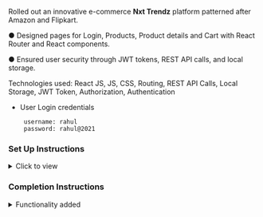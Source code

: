 Rolled out an innovative e-commerce **Nxt Trendz** platform patterned after Amazon and Flipkart.

● Designed pages for Login, Products, Product details and Cart with React Router and React components.

● Ensured user security through JWT tokens, REST API calls, and local storage.

Technologies used: React JS, JS, CSS, Routing, REST API Calls, Local Storage, JWT Token, 
Authorization, Authentication

- User Login credentials

  ```text
   username: rahul
   password: rahul@2021
  ```


### Set Up Instructions

<details>
<summary>Click to view</summary>

- Download dependencies by running `npm install`
- Start up the app using `npm start`
</details>

### Completion Instructions

<details>
<summary>Functionality added</summary>
<br/>

The app must have the following functionalities

- When an unauthenticated user tries to access the **Cart** Route, then the page should be navigated to **Login** Route

- Following are the features to be implemented

  - When invalid credentials are provided in the login form and Login button is clicked, then the respective error message from the response should be displayed

  - When the username and password are provided correctly and Login button is clicked, then the page should navigate to Home Route
 
  - When an unauthenticated user tries to access the Home Route, Products Route or Cart Route, then the page should be redirected to the Login Route
  - When an authenticated user tries to access the Home Route, Products Route or Cart Route, then the page should be navigated to the respective route
  - When an authenticated user tries to access the Login Route, then the page should be redirected to the Home Route
  - When the Logout button is clicked, then the page should be navigated to the Login Route
  - Added Filters Group like Category, Rating, Sort By price in the product page Route and also added clear filter functionality

  - When an authenticated user tries to add the same product multiple times
    - The quantity of the product should be updated accordingly, and the count of the cart items in the header should be remained same
    - The total amount and number of items in the cart should be displayed in the **Cart** Route

  - In each cart item in the cart
      - When the plus icon is clicked, then the quantity of the product should be incremented by one
      - When the minus icon is clicked, then the quantity of the product should be decremented by one
      - When the quantity of the product is one and the minus icon is clicked, then the respective product should be removed from the cart
      - Based on the quantity of the product, the product price and the Cart Summary, i.e the total cost should be updated accordingly

  - When an authenticated user clicks on the remove button, cart item should be removed from the cart list

  - When an authenticated user clicks on the **Remove All** button, all the cart items should be removed from the cart and [Empty Cart View](https://assets.ccbp.in/frontend/content/react-js/nxt-trendz-cart-features-empty-cart-view.png) should be displayed

- The `CartContext` has an object as a value with the following properties
  - `cartList` - this key stores the cart items
  - `removeAllCartItems` - this method is used to remove all the cart items in the `cartList`
  - `addCartItem` - this method adds the cart item to the `cartList`
  - `removeCartItem` - this method removes the cart item from the `cartList`
  - `incrementCartItemQuantity` - this method increases the quantity of a product in the `cartList`
  - `decrementCartItemQuantity` - this method decreases the quantity of a product in the `cartList`

</details>
